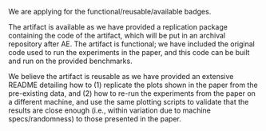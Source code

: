 We are applying for the functional/reusable/available badges.

The artifact is available as we have provided a replication package containing the code of the artifact, which will be put in an archival repository after AE. The artifact is functional; we have included the original code used to run the experiments in the paper, and this code can be built and run on the provided benchmarks. 

We believe the artifact is reusable as we have provided an extensive README detailing how to (1) replicate the plots shown in the paper from the pre-existing data, and (2) how to re-run the experiments from the paper on a different machine, and use the same plotting scripts to validate that the results are close enough (i.e., within variation due to machine specs/randomness) to those presented in the paper. 